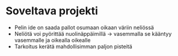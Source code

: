 # Soveltava projekti

- Pelin ide on saada pallot osumaan oikaan väriin neliössä
- Neliötä voi pyörittää nuolinäppäimillä -> vasemmalla se kääntyy vasemmalle ja oikealla oikealle
- Tarkoitus kerätä mahdollisimman paljon pisteitä
